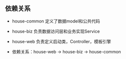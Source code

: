 ## 依赖关系
- house-common 定义了数据model和公共代码
- house-biz 负责数据访问层和业务实现Service
- house-web 负责定义启动类，Controller，模板引擎

- 依赖关系：house-web -> house-biz -> house-common
